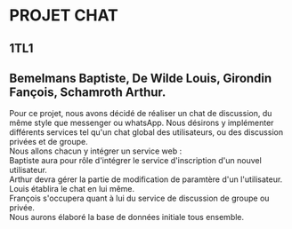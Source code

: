 PROJET CHAT 
===========
1TL1
----
Bemelmans Baptiste,
De Wilde Louis,
Girondin Fançois,
Schamroth Arthur.
------------------

Pour ce projet, nous avons décidé de réaliser un chat de discussion, du même style que messenger ou whatsApp.
Nous désirons y implémenter différents services tel qu'un chat global des utilisateurs, ou des discussion privées et de
groupe.
<br/>Nous allons chacun y intégrer un service web :
<br/>Baptiste aura pour rôle d'intégrer le service d'inscription d'un nouvel utilisateur.
<br/>Arthur devra gérer la partie de modification de paramtère d'un l'utilisateur.
<br/>Louis établira le chat en lui même.
<br/>François s'occupera quant à lui du service de discussion de groupe ou privée.
<br/>Nous aurons élaboré la base de données initiale tous ensemble.
